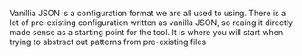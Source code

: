 Vanillia JSON is a configuration format we are all used to using.  There is a lot of pre-existing configuration written as vanilla JSON, so reaing it directly made sense as a starting point for the tool.  It is where you will start when trying to abstract out patterns from pre-existing files
